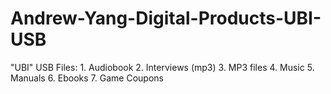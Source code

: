 # Andrew-Yang-Digital-Products-UBI-USB
"UBI" USB Files: 1. Audiobook 2. Interviews (mp3) 3. MP3 files 4. Music 5. Manuals 6. Ebooks 7. Game Coupons
